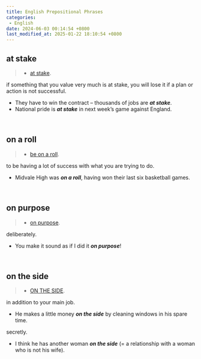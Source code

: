 ```yaml
---
title: English Prepositional Phrases
categories: 
 - English
date: 2024-06-03 00:14:54 +0800
last_modified_at: 2025-01-22 18:10:54 +0800
---
```


## at stake

> - [at stake](https://www.ldoceonline.com/dictionary/at-stake).

if something that you value very much is at stake, you will lose it if a plan or action is not successful.

- They have to win the contract – thousands of jobs are ***at stake***.
- National pride is ***at stake*** in next week’s game against England.

<br>

## on a roll

> - [be on a roll](https://www.ldoceonline.com/dictionary/be-on-a-roll).

to be having a lot of success with what you are trying to do.

- Midvale High was ***on a roll***, having won their last six basketball games.

<br>

## on purpose

> - [on purpose](https://www.ldoceonline.com/dictionary/on-purpose).

deliberately.

- You make it sound as if I did it ***on purpose***!

<br>

## on the side

> - [ON THE SIDE](https://dictionary.cambridge.org/dictionary/english/on-the-side).

in addition to your main job.

- He makes a little money ***on the side*** by cleaning windows in his spare time.

secretly.

- I think he has another woman ***on the side*** (= a relationship with a woman who is not his wife).